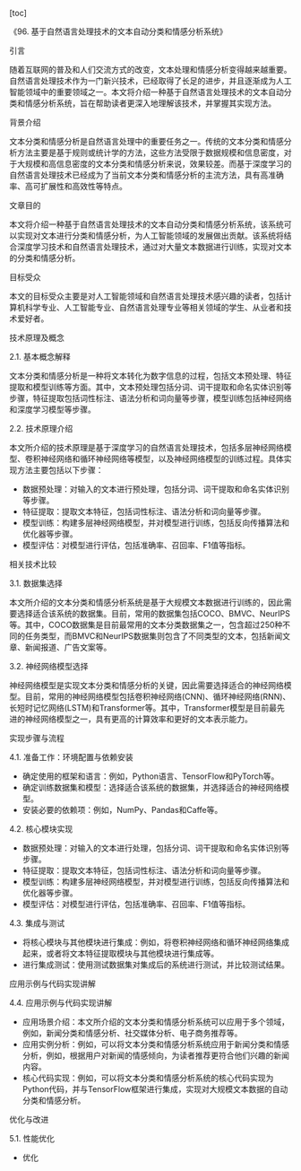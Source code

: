
[toc]                    
                
                
《96. 基于自然语言处理技术的文本自动分类和情感分析系统》

引言

随着互联网的普及和人们交流方式的改变，文本处理和情感分析变得越来越重要。自然语言处理技术作为一门新兴技术，已经取得了长足的进步，并且逐渐成为人工智能领域中的重要领域之一。本文将介绍一种基于自然语言处理技术的文本自动分类和情感分析系统，旨在帮助读者更深入地理解该技术，并掌握其实现方法。

背景介绍

文本分类和情感分析是自然语言处理中的重要任务之一。传统的文本分类和情感分析方法主要是基于规则或统计学的方法，这些方法受限于数据规模和信息密度，对于大规模和高信息密度的文本分类和情感分析来说，效果较差。而基于深度学习的自然语言处理技术已经成为了当前文本分类和情感分析的主流方法，具有高准确率、高可扩展性和高效性等特点。

文章目的

本文将介绍一种基于自然语言处理技术的文本自动分类和情感分析系统，该系统可以实现对文本进行分类和情感分析，为人工智能领域的发展做出贡献。该系统将结合深度学习技术和自然语言处理技术，通过对大量文本数据进行训练，实现对文本的分类和情感分析。

目标受众

本文的目标受众主要是对人工智能领域和自然语言处理技术感兴趣的读者，包括计算机科学专业、人工智能专业、自然语言处理专业等相关领域的学生、从业者和技术爱好者。

技术原理及概念

2.1. 基本概念解释

文本分类和情感分析是一种将文本转化为数字信息的过程，包括文本预处理、特征提取和模型训练等方面。其中，文本预处理包括分词、词干提取和命名实体识别等步骤，特征提取包括词性标注、语法分析和词向量等步骤，模型训练包括神经网络和深度学习模型等步骤。

2.2. 技术原理介绍

本文所介绍的技术原理是基于深度学习的自然语言处理技术，包括多层神经网络模型、卷积神经网络和循环神经网络等模型，以及神经网络模型的训练过程。具体实现方法主要包括以下步骤：

- 数据预处理：对输入的文本进行预处理，包括分词、词干提取和命名实体识别等步骤。
- 特征提取：提取文本特征，包括词性标注、语法分析和词向量等步骤。
- 模型训练：构建多层神经网络模型，并对模型进行训练，包括反向传播算法和优化器等步骤。
- 模型评估：对模型进行评估，包括准确率、召回率、F1值等指标。

相关技术比较

3.1. 数据集选择

本文所介绍的文本分类和情感分析系统是基于大规模文本数据进行训练的，因此需要选择适合该系统的数据集。目前，常用的数据集包括COCO、BMVC、NeurIPS等。其中，COCO数据集是目前最常用的文本分类数据集之一，包含超过250种不同的任务类型，而BMVC和NeurIPS数据集则包含了不同类型的文本，包括新闻文章、新闻报道、广告文案等。

3.2. 神经网络模型选择

神经网络模型是实现文本分类和情感分析的关键，因此需要选择适合的神经网络模型。目前，常用的神经网络模型包括卷积神经网络(CNN)、循环神经网络(RNN)、长短时记忆网络(LSTM)和Transformer等。其中，Transformer模型是目前最先进的神经网络模型之一，具有更高的计算效率和更好的文本表示能力。

实现步骤与流程

4.1. 准备工作：环境配置与依赖安装

- 确定使用的框架和语言：例如，Python语言、TensorFlow和PyTorch等。
- 确定训练数据集和模型：选择适合该系统的数据集，并选择适合的神经网络模型。
- 安装必要的依赖项：例如，NumPy、Pandas和Caffe等。

4.2. 核心模块实现

- 数据预处理：对输入的文本进行处理，包括分词、词干提取和命名实体识别等步骤。
- 特征提取：提取文本特征，包括词性标注、语法分析和词向量等步骤。
- 模型训练：构建多层神经网络模型，并对模型进行训练，包括反向传播算法和优化器等步骤。
- 模型评估：对模型进行评估，包括准确率、召回率、F1值等指标。

4.3. 集成与测试

- 将核心模块与其他模块进行集成：例如，将卷积神经网络和循环神经网络集成起来，或者将文本特征提取模块与其他模块进行集成等。
- 进行集成测试：使用测试数据集对集成后的系统进行测试，并比较测试结果。

应用示例与代码实现讲解

4.4. 应用示例与代码实现讲解

- 应用场景介绍：本文所介绍的文本分类和情感分析系统可以应用于多个领域，例如，新闻分类和情感分析、社交媒体分析、电子商务推荐等。
- 应用实例分析：例如，可以将文本分类和情感分析系统应用于新闻分类和情感分析，例如，根据用户对新闻的情感倾向，为读者推荐更符合他们兴趣的新闻内容。
- 核心代码实现：例如，可以将文本分类和情感分析系统的核心代码实现为Python代码，并与TensorFlow框架进行集成，实现对大规模文本数据的自动分类和情感分析。

优化与改进

5.1. 性能优化

- 优化

